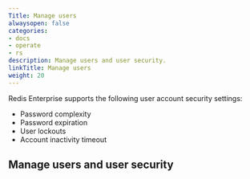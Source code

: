```yaml
---
Title: Manage users
alwaysopen: false
categories:
- docs
- operate
- rs
description: Manage users and user security.
linkTitle: Manage users
weight: 20
---
```


Redis Enterprise supports the following user account security settings:

- Password complexity
- Password expiration
- User lockouts
- Account inactivity timeout

## Manage users and user security

